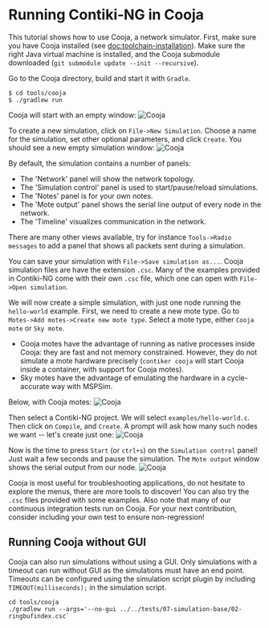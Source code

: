 # Running Contiki‐NG in Cooja

This tutorial shows how to use Cooja, a network simulator.
First, make sure you have Cooja installed (see [doc:toolchain-installation]).
Make sure the right Java virtual machine is installed, and the Cooja submodule downloaded (`git submodule update --init --recursive`).

Go to the Cooja directory, build and start it with `Gradle`.

```
$ cd tools/cooja
$ ./gradlew run
```

Cooja will start with an empty window:
![Cooja](https://contiki-ng.github.io/images/Cooja1.png)

To create a new simulation, click on `File->New Simulation`.
Choose a name for the simulation, set other optional parameters, and click `Create`.
You should see a new empty simulation window:
![Cooja](https://contiki-ng.github.io/images/Cooja2.png)

By default, the simulation contains a number of panels:
* The 'Network' panel will show the network topology.
* The 'Simulation control' panel is used to start/pause/reload simulations.
* The 'Notes' panel is for your own notes.
* The 'Mote output' panel shows the serial line output of every node in the network.
* The 'Timeline' visualizes communication in the network.

There are many other views available, try for instance `Tools->Radio messages` to add a panel that shows all packets sent during a simulation.

You can save your simulation with `File->Save simulation as...`.
Cooja simulation files are have the extension `.csc`.
Many of the examples provided in Contiki-NG come with their own `.csc` file, which one can open with `File->Open simulation`.

We will now create a simple simulation, with just one node running the `hello-world` example.
First, we need to create a new mote type.
Go to `Motes->Add motes->Create new mote type`.
Select a mote type, either `Cooja mote` or `Sky mote`.
* Cooja motes have the advantage of running as native processes inside Cooja: they are fast and not memory constrained. However, they do not simulate a mote hardware precisely (`contiker cooja` will start Cooja inside a container, with support for Cooja motes).
* Sky motes have the advantage of emulating the hardware in a cycle-accurate way with MSPSim.

Below, with Cooja motes:
![Cooja](https://contiki-ng.github.io/images/Cooja3.png)

Then select a Contiki-NG project.
We will select `examples/hello-world.c`.
Then click on `Compile`, and `Create`.
A prompt will ask how many such nodes we want -- let's create just one:
![Cooja](https://contiki-ng.github.io/images/Cooja-hello-world.png)

Now is the time to press `Start` (or `ctrl+s`) on the `Simulation control` panel!
Just wait a few seconds and pause the simulation.
The `Mote output` window shows the serial output from our node.
![Cooja](https://contiki-ng.github.io/images/Cooja-hello-world-log.png)

Cooja is most useful for troubleshooting applications, do not hesitate to explore the menus, there are more tools to discover!
You can also try the `.csc` files provided with some examples.
Also note that many of our continuous integration tests run on Cooja.
For your next contribution, consider including your own test to ensure non-regression!

## Running Cooja without GUI

Cooja can also run simulations without using a GUI. Only simulations with a timeout can run without GUI as the
simulations must have an end point. Timeouts can be configured using the simulation script plugin by
including `TIMEOUT(milliseconds);` in the simulation script.

```
cd tools/cooja
./gradlew run --args='--no-gui ../../tests/07-simulation-base/02-ringbufindex.csc`
```

[doc:toolchain-installation]: /doc/Home.md

